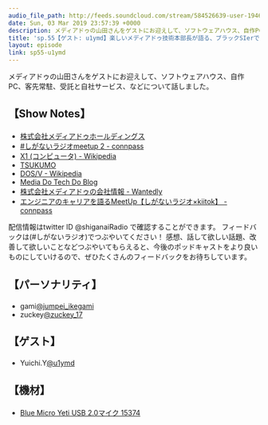 ```yaml
---
audio_file_path: http://feeds.soundcloud.com/stream/584526639-user-194620696-sp55-u1ymd.mp3
date: Sun, 03 Mar 2019 23:57:39 +0000
description: メディアドゥの山田さんをゲストにお迎えして、ソフトウェアハウス、自作PC、客先常駐、受託と自社サービス、などについて話しました。
title: 'sp.55【ゲスト: u1ymd】楽しいメディアドゥ技術本部長が語る、ブラックSIerでティッシュを食べないための会社選び'
layout: episode
link: sp55-u1ymd
---
```


<p><span>メディアドゥの山田さんをゲストにお迎えして、ソフトウェアハウス、自作PC、客先常駐、受託と自社サービス、などについて話しました。</span></p>
<h2>
  <p>【Show Notes】</p>
</h2>
<ul>
  <li><a href="https://www.mediado.jp/" target="_blank">株式会社メディアドゥホールディングス</a></li>
  <li><a href="https://shiganai.connpass.com/event/106153/" target="_blank">#しがないラジオmeetup 2 - connpass</a></li>
  <li><a href="https://ja.wikipedia.org/wiki/X1_(%E3%82%B3%E3%83%B3%E3%83%94%E3%83%A5%E3%83%BC%E3%82%BF)" target="_blank">X1 (コンピュータ) - Wikipedia</a></li>
  <li><a href="https://shop.tsukumo.co.jp/" target="_blank">TSUKUMO</a></li>
  <li><a href="https://ja.wikipedia.org/wiki/DOS/V" target="_blank">DOS/V - Wikipedia</a></li>
  <li><a href="https://techdo.mediado.jp/" target="_blank">Media Do Tech Do Blog</a></li>
  <li><a href="https://www.wantedly.com/companies/mediado" target="_blank">株式会社メディアドゥの会社情報 - Wantedly</a></li>
  <li><a href="https://trackrecords.connpass.com/event/120672/" target="_blank">エンジニアのキャリアを語るMeetUp【しがないラジオ×kiitok】 - connpass</a></li>
</ul>
<p><span>
  配信情報はtwitter ID @shiganaiRadio で確認することができます。
  フィードバックは(#しがないラジオ)でつぶやいてください！
  感想、話して欲しい話題、改善して欲しいことなどつぶやいてもらえると、今後のポッドキャストをより良いものにしていけるので、ぜひたくさんのフィードバックをお待ちしています。
</span></p>
<h2>
  <p>【パーソナリティ】</p>
</h2>
<ul>
  <li>gami<a href="https://twitter.com/jumpei_ikegami" target="_blank">@jumpei_ikegami</a></li>
  <li>zuckey<a href="https://twitter.com/zuckey_17" target="_blank">@zuckey_17</a></li>
</ul>
<h2>
  <p>【ゲスト】</p>
</h2>
<ul>
  <li>Yuichi.Y<a href="https://twitter.com/u1ymd" target="_blank">@u1ymd</a></li>
</ul>
<h2>
  <p>【機材】</p>
</h2>
<ul>
  <li><a href="http://amzn.to/2tlkud3" target="_blank">Blue Micro Yeti USB 2.0マイク 15374</a></li>
</ul>
